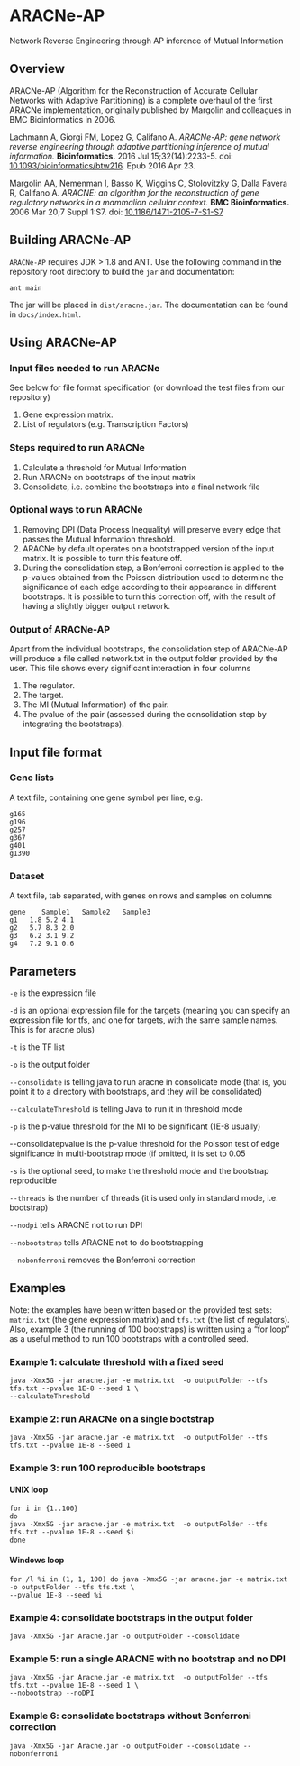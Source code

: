 # ARACNe-AP
Network Reverse Engineering through AP inference of Mutual Information

## Overview
ARACNe-AP (Algorithm for the Reconstruction of Accurate Cellular Networks with Adaptive Partitioning) is a complete overhaul of the first ARACNe implementation, originally published by Margolin and colleagues in BMC Bioinformatics in 2006. 

Lachmann A, Giorgi FM, Lopez G, Califano A. *ARACNe-AP: gene network reverse engineering through adaptive partitioning inference of mutual information.* **Bioinformatics.** 2016 Jul 15;32(14):2233-5. doi: [10.1093/bioinformatics/btw216](https://dx.doi.org/10.1093/bioinformatics/btw216). Epub 2016 Apr 23.

Margolin AA, Nemenman I, Basso K, Wiggins C, Stolovitzky G, Dalla Favera R, Califano A. *ARACNE: an algorithm for the reconstruction of gene regulatory networks in a mammalian cellular context.* **BMC Bioinformatics.** 2006 Mar 20;7 Suppl 1:S7. doi: [10.1186/1471-2105-7-S1-S7](https://dx.doi.org/10.1186/1471-2105-7-S1-S7)

## Building ARACNe-AP
``ARACNe-AP`` requires JDK > 1.8 and ANT. Use the following command in the repository root directory to build the ``jar`` and documentation:

```
ant main
```

The jar will be placed in ``dist/aracne.jar``. The documentation can be found in ``docs/index.html``.

## Using ARACNe-AP
### Input files needed to run ARACNe
See below for file format specification (or download the test files from our repository)
1.	Gene expression matrix.
2.	List of regulators (e.g. Transcription Factors)

### Steps required to run ARACNe
1.	Calculate a threshold for Mutual Information
2.	Run ARACNe on bootstraps of the input matrix
3.	Consolidate, i.e. combine the bootstraps into a final network file

### Optional ways to run ARACNe
1.	Removing DPI (Data Process Inequality) will preserve every edge that passes the Mutual Information threshold.
2.	ARACNe by default operates on a bootstrapped version of the input matrix. It is possible to turn this feature off.
3.	During the consolidation step, a Bonferroni correction is applied to the p-values obtained from the Poisson distribution used to determine the significance of each edge according to their appearance in different bootstraps. It is possible to turn this correction off, with the result of having a slightly bigger output network.

### Output of ARACNe-AP
Apart from the individual bootstraps, the consolidation step of ARACNe-AP will produce a file called network.txt in the output folder provided by the user. This file shows every significant interaction in four columns
1.	The regulator.
2.	The target.
3.	The MI (Mutual Information) of the pair.
4.	The pvalue of the pair (assessed during the consolidation step by integrating the bootstraps).

## Input file format
### Gene lists
A text file, containing one gene symbol per line, e.g.
```
g165
g196
g257
g367
g401
g1390
```

### Dataset
A text file, tab separated, with genes on rows and samples on columns
```
gene    Sample1   Sample2   Sample3
g1   1.8 5.2 4.1
g2   5.7 8.3 2.0
g3   6.2 3.1 9.2
g4   7.2 9.1 0.6
```

## Parameters
``-e`` is the expression file

``-d`` is an optional expression file for the targets (meaning you can specify an expression file for tfs, and one for targets, with the same sample names. This is for aracne plus)

``-t`` is the TF list

``-o`` is the output folder

``--consolidate`` is telling java to run aracne in consolidate mode (that is, you point it to a directory with bootstraps, and they will be consolidated)

``--calculateThreshold`` is telling Java to run it in threshold mode

``-p`` is the p-value threshold for the MI to be significant (1E-8 usually)

--consolidatepvalue is the p-value threshold for the Poisson test of edge significance in multi-bootstrap mode (if omitted, it is set to 0.05

``-s`` is the optional seed, to make the threshold mode and the bootstrap reproducible

``--threads`` is the number of threads (it is used only in standard mode, i.e. bootstrap)

``--nodpi`` tells ARACNE not to run DPI

``--nobootstrap`` tells ARACNE not to do bootstrapping

``--nobonferroni`` removes the Bonferroni correction

## Examples
Note: the examples have been written based on the provided test sets: ``matrix.txt`` (the gene expression matrix) and ``tfs.txt`` (the list of regulators). Also, example 3 (the running of 100 bootstraps) is written using a “for loop” as a useful method to run 100 bootstraps with a controlled seed.

### Example 1: calculate threshold with a fixed seed
```
java -Xmx5G -jar aracne.jar -e matrix.txt  -o outputFolder --tfs tfs.txt --pvalue 1E-8 --seed 1 \
--calculateThreshold
```

### Example 2: run ARACNe on a single bootstrap
```
java -Xmx5G -jar aracne.jar -e matrix.txt  -o outputFolder --tfs tfs.txt --pvalue 1E-8 --seed 1
```

### Example 3: run 100 reproducible bootstraps
#### UNIX loop
```
for i in {1..100}
do
java -Xmx5G -jar aracne.jar -e matrix.txt  -o outputFolder --tfs tfs.txt --pvalue 1E-8 --seed $i
done
```
#### Windows loop
```
for /l %i in (1, 1, 100) do java -Xmx5G -jar aracne.jar -e matrix.txt  -o outputFolder --tfs tfs.txt \
--pvalue 1E-8 --seed %i
```

### Example 4: consolidate bootstraps in the output folder
```
java -Xmx5G -jar Aracne.jar -o outputFolder --consolidate
```

### Example 5: run a single ARACNE with no bootstrap and no DPI
```
java -Xmx5G -jar Aracne.jar -e matrix.txt  -o outputFolder --tfs tfs.txt --pvalue 1E-8 --seed 1 \
--nobootstrap --noDPI
```

### Example 6: consolidate bootstraps without Bonferroni correction
```
java -Xmx5G -jar Aracne.jar -o outputFolder --consolidate --nobonferroni
```
